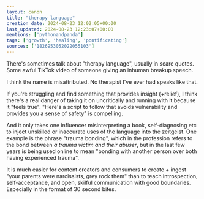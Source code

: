 ```yaml
---
layout: canon
title: "therapy language"
creation_date: 2024-08-23 12:02:05+00:00
last_updated: 2024-08-23 12:23:07+00:00
mentions: ['pythonandpanda']
tags: ['growth', 'healing', 'pontificating']
sources: ['1826953052022055103']
---
```


There's sometimes talk about "therapy language", usually in scare quotes. Some awful TikTok video of someone giving an inhuman breakup speech.

I think the name is misattributed. No therapist I've ever had speaks like that.
  
If you're struggling and find something that provides insight (+relief), I think there's a real danger of taking it on uncritically and running with it because it "feels true". "Here's a script to follow that avoids vulnerability and provides you a sense of safety" is compelling.

And it only takes one influencer misinterpreting a book, self-diagnosing etc to inject unskilled or inaccurate uses of the language into the zeitgeist. One example is the phrase "trauma bonding", which in the profession refers to the bond between _a trauma victim and their abuser_, but in the last few years is being used online to mean "bonding with another person over both having experienced trauma".

It is much easier for content creators and consumers to create + ingest "your parents were narcissists, grey rock them" than to teach introspection, self-acceptance, and open, skilful communication with good boundaries. Especially in the format of 30 second bites.
